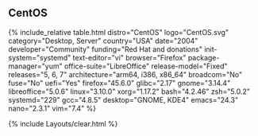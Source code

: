 ## CentOS

{% include_relative table.html distro="CentOS" logo="CentOS.svg" category="Desktop, Server" country="USA" date="2004" developer="Community" funding="Red Hat and donations" init-system="systemd" text-editor="vi" browser="Firefox" package-manager="yum" office-suite="LibreOffice" release-model="Fixed" releases="5, 6, 7" architecture="arm64, i386, x86_64" broadcom="No" fuse="No" uefi="Yes" firefox="45.6.0" glibc="2.17" gnome="3.14.4" libreoffice="5.0.6" linux="3.10.0" xorg="1.17.2" bash="4.2.46" zsh="5.0.2" systemd="229" gcc="4.8.5" desktop="GNOME, KDE4" emacs="24.3" nano="2.3.1" vim="7.4" %}

{% include Layouts/clear.html %}
